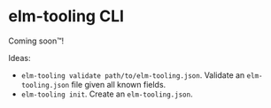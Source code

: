 # elm-tooling CLI

Coming soon™️!

Ideas:

- `elm-tooling validate path/to/elm-tooling.json`. Validate an `elm-tooling.json` file given all known fields.
- `elm-tooling init`. Create an `elm-tooling.json`.
